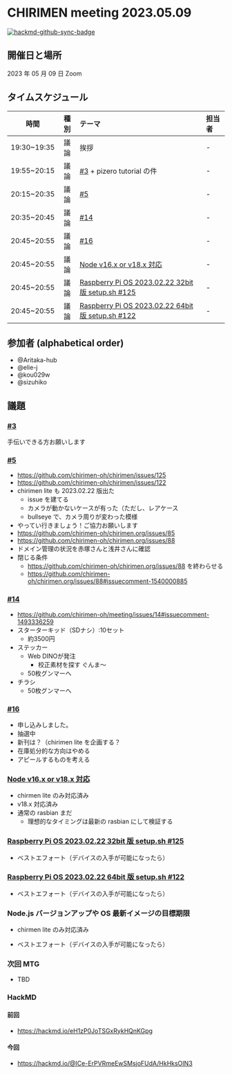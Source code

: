 # CHIRIMEN meeting 2023.05.09

[![hackmd-github-sync-badge](https://hackmd.io/-O2Gu3BbQhOz8nF-AOk4Ng/badge)](https://hackmd.io/-O2Gu3BbQhOz8nF-AOk4Ng)

## 開催日と場所

2023 年 05 月 09 日 Zoom

## タイムスケジュール

|    時間     | 種別 | テーマ                                                                                                  | 担当者 |
| :---------: | :--: | :------------------------------------------------------------------------------------------------------ | :----- |
| 19:30~19:35 | 議論 | 挨拶                                                                                                    | -      |
| 19:55~20:15 | 議論 | [#3](https://github.com/chirimen-oh/meeting/issues/3) + pizero tutorial の件                            | -      |
| 20:15~20:35 | 議論 | [#5](https://github.com/chirimen-oh/meeting/issues/5)                                                   | -      |
| 20:35~20:45 | 議論 | [#14](https://github.com/chirimen-oh/meeting/issues/14)                                                 | -      |
| 20:45~20:55 | 議論 | [#16](https://github.com/chirimen-oh/meeting/issues/16)                                                 | -      |
| 20:45~20:55 | 議論 | [Node v16.x or v18.x 対応](https://github.com/chirimen-oh/chirimen/issues/121)                          | -      |
| 20:45~20:55 | 議論 | [Raspberry Pi OS 2023.02.22 32bit 版 setup.sh #125](https://github.com/chirimen-oh/chirimen/issues/125) | -      |
| 20:45~20:55 | 議論 | [Raspberry Pi OS 2023.02.22 64bit 版 setup.sh #122](https://github.com/chirimen-oh/chirimen/issues/122) | -      |

## 参加者 (alphabetical order)

- @Aritaka-hub
- @elie-j
- @kou029w
- @sizuhiko

## 議題

### [#3](https://github.com/chirimen-oh/meeting/issues/3)

手伝いできる方お願いします

### [#5](https://github.com/chirimen-oh/meeting/issues/5)

- https://github.com/chirimen-oh/chirimen/issues/125
- https://github.com/chirimen-oh/chirimen/issues/122
- chirimen lite も 2023.02.22 版出た
  - issue を建てる
  - カメラが動かないケースが有った（ただし、レアケース
  - bullseye で、カメラ周りが変わった模様
- やってい行きましょう！ご協力お願いします
- https://github.com/chirimen-oh/chirimen.org/issues/85
- https://github.com/chirimen-oh/chirimen.org/issues/88
- ドメイン管理の状況を赤塚さんと浅井さんに確認
- 閉じる条件
    - https://github.com/chirimen-oh/chirimen.org/issues/88 を終わらせる
    - https://github.com/chirimen-oh/chirimen.org/issues/88#issuecomment-1540000885

### [#14](https://github.com/chirimen-oh/meeting/issues/14)
* https://github.com/chirimen-oh/meeting/issues/14#issuecomment-1493336259
* スターターキッド（SDナシ）:10セット
    * 約3500円
* ステッカー
    * Web DINOが発注
        * 校正素材を探す ぐんま〜
    * 50枚グンマーへ
* チラシ
    * 50枚グンマーへ

### [#16](https://github.com/chirimen-oh/meeting/issues/16)

- 申し込みしました。
- 抽選中
- 新刊は？（chirimen lite を企画する？
- 在庫処分的な方向はやめる
- アピールするものを考える

### [Node v16.x or v18.x 対応](https://github.com/chirimen-oh/chirimen/issues/121)

- chirmen lite のみ対応済み
- v18.x 対応済み
- 通常の rasbian まだ
  - 理想的なタイミングは最新の rasbian にして検証する

### [Raspberry Pi OS 2023.02.22 32bit 版 setup.sh #125](https://github.com/chirimen-oh/chirimen/issues/125)

- ベストエフォート（デバイスの入手が可能になったら）

### [Raspberry Pi OS 2023.02.22 64bit 版 setup.sh #122](https://github.com/chirimen-oh/chirimen/issues/122)

- ベストエフォート（デバイスの入手が可能になったら）

### Node.js バージョンアップや OS 最新イメージの目標期限

- chirmen lite のみ対応済み

* ベストエフォート（デバイスの入手が可能になったら）

### 次回 MTG

- TBD

### HackMD

#### 前回

- https://hackmd.io/eH1zP0JoTSGxRykHQnKGpg

#### 今回

- https://hackmd.io/@ICe-ErPVRmeEwSMsjoFUdA/HkHksOIN3
